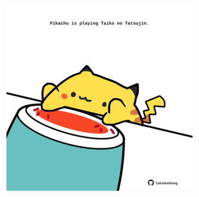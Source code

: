 <!-- built at 03/04/2023, 18:01:05 UTC -->
<p align="center">
  <img width="500" height="500" src="./ReadmeImage.svg">
</p>
